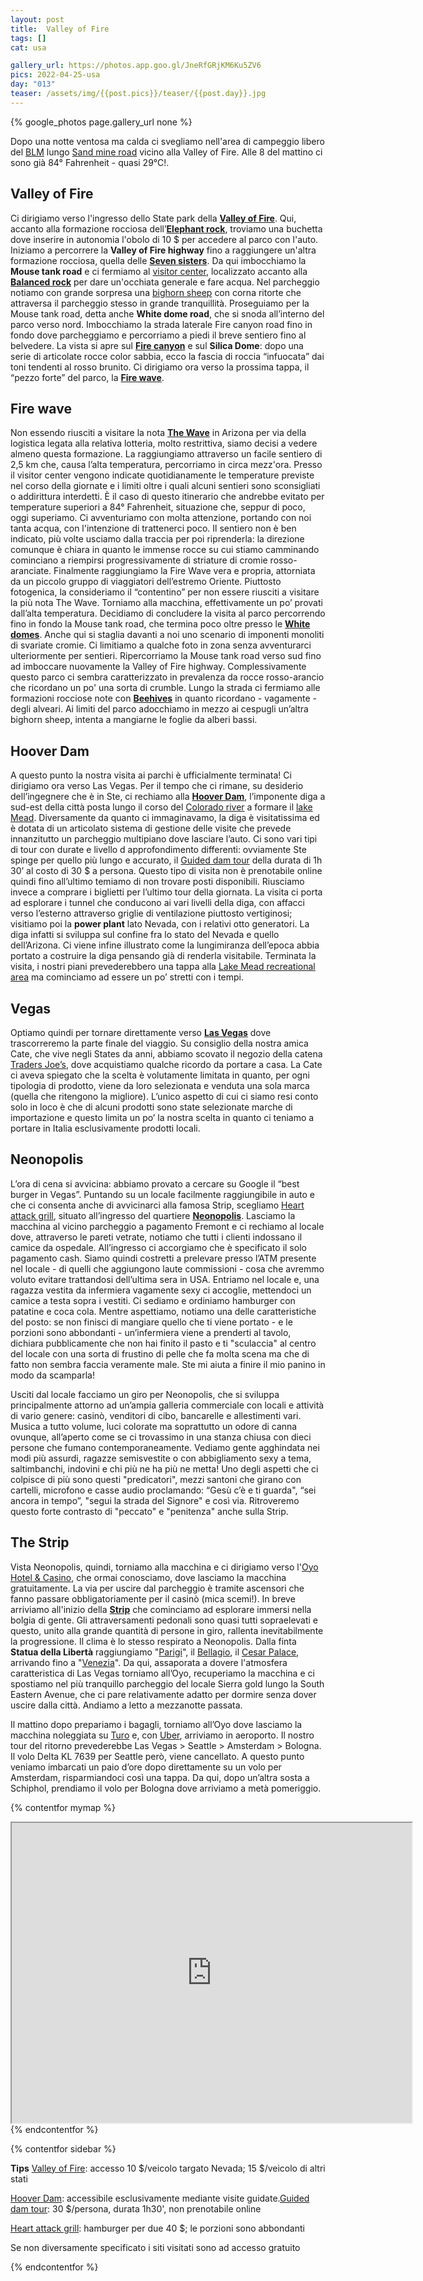 ```yaml
---
layout: post
title:  Valley of Fire
tags: []
cat: usa

gallery_url: https://photos.app.goo.gl/JneRfGRjKM6Ku5ZV6
pics: 2022-04-25-usa
day: "013"
teaser: /assets/img/{{post.pics}}/teaser/{{post.day}}.jpg
---
```


{% google_photos page.gallery_url none %}

Dopo una notte ventosa ma calda ci svegliamo nell'area di campeggio libero del [BLM](https://www.blm.gov/) lungo [Sand mine road](https://freecampsites.net/#!27183&query=sitedetails) vicino alla Valley of Fire. Alle 8 del mattino ci sono già 84° Fahrenheit - quasi 29°C!.

## Valley of Fire

Ci dirigiamo verso l'ingresso dello State park della [**Valley of Fire**](http://parks.nv.gov/parks/valley-of-fire). Qui, accanto alla formazione rocciosa dell’[**Elephant rock**](https://www.valley-of-fire.com/elephant-rock/), troviamo una buchetta dove inserire in autonomia l'obolo di 10 $ per accedere al parco con l'auto. Iniziamo a percorrere la **Valley of Fire highway** fino a raggiungere un'altra formazione rocciosa, quella delle [**Seven sisters**](https://www.valley-of-fire.com/seven-sisters/). Da qui imbocchiamo la **Mouse tank road** e ci fermiamo al [visitor center](https://www.valley-of-fire.com/visitors-center/), localizzato accanto alla [**Balanced rock**](https://www.valley-of-fire.com/balanced-rock/) per dare un'occhiata generale e fare acqua. Nel parcheggio notiamo con grande sorpresa una [bighorn sheep](http://parks.nv.gov/forms/VOF_wildlife_guide.pdf) con corna ritorte che attraversa il parcheggio stesso in grande tranquillità. Proseguiamo per la Mouse tank road, detta anche **White dome road**, che si snoda all’interno del parco verso nord. Imbocchiamo la strada laterale Fire canyon road fino in fondo dove parcheggiamo e percorriamo a piedi il breve sentiero fino al belvedere. La vista si apre sul [**Fire canyon**](https://www.valley-of-fire.com/fire-canyon-silica-dome/) e sul **Silica Dome**: dopo una serie di articolate rocce color sabbia, ecco la fascia di roccia “infuocata” dai toni tendenti al rosso brunito. Ci dirigiamo ora verso la prossima tappa, il “pezzo forte” del parco, la [**Fire wave**](https://www.tripadvisor.com/Attraction_Review-g45984-d11964364-Reviews-Fire_Wave-Overton_Nevada.html).

## Fire wave

Non essendo riusciti a visitare la nota [**The Wave**](https://www.thewave.info/) in Arizona per via della logistica legata alla relativa lotteria, molto restrittiva, siamo decisi a vedere almeno questa formazione. La raggiungiamo attraverso un facile sentiero di 2,5 km che, causa l’alta temperatura, percorriamo in circa mezz'ora. Presso il visitor center vengono indicate quotidianamente le temperature previste nel corso della giornate e i limiti oltre i quali alcuni sentieri sono sconsigliati o addirittura interdetti. È il caso di questo itinerario che andrebbe evitato per temperature superiori a 84° Fahrenheit, situazione che, seppur di poco, oggi superiamo. Ci avventuriamo con molta attenzione, portando con noi tanta acqua, con l'intenzione di trattenerci poco. Il sentiero non è ben indicato, più volte usciamo dalla traccia per poi riprenderla: la direzione comunque è chiara in quanto le immense rocce su cui stiamo camminando cominciano a riempirsi progressivamente di striature di cromie rosso-aranciate. Finalmente raggiungiamo la Fire Wave vera e propria, attorniata da un piccolo gruppo di viaggiatori dell’estremo Oriente. Piuttosto fotogenica, la consideriamo il “contentino” per non essere riusciti a visitare la più nota The Wave. Torniamo alla macchina, effettivamente un po’ provati dall’alta temperatura. Decidiamo di concludere la visita al parco percorrendo fino in fondo la Mouse tank road, che termina poco oltre presso le [**White domes**](https://www.valley-of-fire.com/white-domes/). Anche qui si staglia davanti a noi uno scenario di imponenti monoliti di svariate cromie. Ci limitiamo a qualche foto in zona senza avventurarci ulteriormente per sentieri. Ripercorriamo la Mouse tank road verso sud fino ad imboccare nuovamente la Valley of Fire highway. Complessivamente questo parco ci sembra caratterizzato in prevalenza da rocce rosso-arancio che ricordano un po' una sorta di crumble. Lungo la strada ci fermiamo alle formazioni rocciose note con [**Beehives**](https://www.valley-of-fire.com/beehives/) in quanto ricordano - vagamente - degli alveari. Ai limiti del parco adocchiamo in mezzo ai cespugli un’altra bighorn sheep, intenta a mangiarne le foglie da alberi bassi.

## Hoover Dam

A questo punto la nostra visita ai parchi è ufficialmente terminata! Ci dirigiamo ora verso Las Vegas. Per il tempo che ci rimane, su desiderio dell’ingegnere che è in Ste, ci rechiamo alla [**Hoover Dam**](https://www.usbr.gov/lc/hooverdam/), l’imponente diga a sud-est della città posta lungo il corso del [Colorado river](https://www.americanrivers.org/river/colorado-river/) a formare il [lake Mead](https://it.wikipedia.org/wiki/Lago_Mead). Diversamente da quanto ci immaginavamo, la diga è visitatissima ed è dotata di un articolato sistema di gestione delle visite che prevede innanzitutto un parcheggio multipiano dove lasciare l’auto. Ci sono vari tipi di tour con durate e livello d approfondimento differenti: ovviamente Ste spinge per quello più lungo e accurato, il [Guided dam tour](https://www.usbr.gov/lc/hooverdam/service/) della durata di 1h 30’ al costo di 30 $ a persona. Questo tipo di visita non è prenotabile online quindi fino all’ultimo temiamo di non trovare posti disponibili. Riusciamo invece a comprare i biglietti per l’ultimo tour della giornata. La visita ci porta ad esplorare i tunnel che conducono ai vari livelli della diga, con affacci verso l’esterno attraverso griglie di ventilazione piuttosto vertiginosi; visitiamo poi la **power plant** lato Nevada, con i relativi otto generatori. La diga infatti si sviluppa sul confine fra lo stato del Nevada e quello dell’Arizona. Ci viene infine illustrato come la lungimiranza dell’epoca abbia portato a costruire la diga pensando già di renderla visitabile. Terminata la visita, i nostri piani prevederebbero una tappa alla [Lake Mead recreational area](https://www.nps.gov/lake/index.htm) ma cominciamo ad essere un po’ stretti con i tempi.

## Vegas

Optiamo quindi per tornare direttamente verso [**Las Vegas**](https://www.visitlasvegas.com/it/) dove trascorreremo la parte finale del viaggio. Su consiglio della nostra amica Cate, che vive negli States da anni, abbiamo scovato il negozio della catena [Traders Joe’s](https://www.traderjoes.com/home), dove acquistiamo qualche ricordo da portare a casa. La Cate ci aveva spiegato che la scelta è volutamente limitata in quanto, per ogni tipologia di prodotto, viene da loro selezionata e venduta una sola marca (quella che ritengono la migliore). L’unico aspetto di cui ci siamo resi conto solo in loco è che di alcuni prodotti sono state selezionate marche di importazione e questo limita un po’ la nostra scelta in quanto ci teniamo a portare in Italia esclusivamente prodotti locali.

## Neonopolis

L’ora di cena si avvicina: abbiamo provato a cercare su Google il “best burger in Vegas”. Puntando su un locale facilmente raggiungibile in auto e che ci consenta anche di avvicinarci alla famosa Strip, scegliamo [Heart attack grill](https://www.heartattackgrill.com/), situato all’ingresso del quartiere [**Neonopolis**](https://www.neonopolislv.com/). Lasciamo la macchina al vicino parcheggio a pagamento Fremont e ci rechiamo al locale dove, attraverso le pareti vetrate, notiamo che tutti i clienti indossano il camice da ospedale. All’ingresso ci accorgiamo che è specificato il solo pagamento cash. Siamo quindi costretti a prelevare presso l’ATM presente nel locale - di quelli che aggiungono laute commissioni - cosa che avremmo voluto evitare trattandosi dell’ultima sera in USA. Entriamo nel locale e, una ragazza vestita da infermiera vagamente sexy ci accoglie, mettendoci un camice a testa sopra i vestiti. Ci sediamo e ordiniamo hamburger con patatine e coca cola. Mentre aspettiamo, notiamo una delle caratteristiche del posto: se non finisci di mangiare quello che ti viene portato - e le porzioni sono abbondanti - un’infermiera viene a prenderti al tavolo, dichiara pubblicamente che non hai finito il pasto e ti "sculaccia" al centro del locale con una sorta di frustino di pelle che fa molta scena ma che di fatto non sembra faccia veramente male. Ste mi aiuta a finire il mio panino in modo da scamparla!

Usciti dal locale facciamo un giro per Neonopolis, che si sviluppa principalmente attorno ad un’ampia galleria commerciale con locali e attività di vario genere: casinò, venditori di cibo, bancarelle e allestimenti vari. Musica a tutto volume, luci colorate ma soprattutto un odore di canna ovunque, all’aperto come se ci trovassimo in una stanza chiusa con dieci persone che fumano contemporaneamente. Vediamo gente agghindata nei modi più assurdi, ragazze semisvestite o con abbigliamento sexy a tema, saltimbanchi, indovini e chi più ne ha più ne metta! Uno degli aspetti che ci colpisce di più sono questi "predicatori", mezzi santoni che girano con cartelli, microfono e casse audio proclamando: “Gesù c’è e ti guarda", “sei ancora in tempo”, "segui la strada del Signore" e così via. Ritroveremo questo forte contrasto di "peccato" e "penitenza" anche sulla Strip.

## The Strip

Vista Neonopolis, quindi, torniamo alla macchina e ci dirigiamo verso l'[Oyo Hotel & Casino](https://www.oyolasvegas.com/), che ormai conosciamo, dove lasciamo la macchina gratuitamente. La via per uscire dal parcheggio è tramite ascensori che fanno passare obbligatoriamente per il casinò (mica scemi!). In breve arriviamo all'inizio della [**Strip**](https://www.introducinglasvegas.com/strip) che cominciamo ad esplorare immersi nella bolgia di gente. Gli attraversamenti pedonali sono quasi tutti sopraelevati e questo, unito alla grande quantità di persone in giro, rallenta inevitabilmente la progressione. Il clima è lo stesso respirato a Neonopolis. Dalla finta **Statua della Libertà** raggiungiamo "[Parigi](https://www.caesars.com/paris-las-vegas)", il [Bellagio](https://bellagio.mgmresorts.com/en.html), il [Cesar Palace](https://www.caesars.com/caesars-palace), arrivando fino a "[Venezia](https://www.venetianlasvegas.com/)". Da qui, assaporata a dovere l'atmosfera caratteristica di Las Vegas torniamo all’Oyo, recuperiamo la macchina e ci spostiamo nel più tranquillo parcheggio del locale Sierra gold lungo la South Eastern Avenue, che ci pare relativamente adatto per dormire senza dover uscire dalla città. Andiamo a letto a mezzanotte passata.

Il mattino dopo prepariamo i bagagli, torniamo all’Oyo dove lasciamo la macchina noleggiata su [Turo](https://turo.com/) e, con [Uber](https://play.google.com/store/apps/details?id=com.ubercab&hl=en&gl=US), arriviamo in aeroporto. Il nostro tour del ritorno prevederebbe Las Vegas > Seattle > Amsterdam > Bologna. Il volo Delta KL 7639 per Seattle però, viene cancellato. A questo punto veniamo imbarcati un paio d’ore dopo direttamente su un volo per Amsterdam, risparmiandoci così una tappa. Da qui, dopo un’altra sosta a Schiphol, prendiamo il volo per Bologna dove arriviamo a metà pomeriggio.

{% contentfor mymap %}
<iframe src="https://www.google.com/maps/d/embed?mid=1VTnCrdCki2DerHc9MJAfa5tsPHGLVeU&ehbc=2E312F" width="640" height="480"></iframe>
{% endcontentfor %}

{% contentfor sidebar %}

**Tips**
[Valley of Fire](http://parks.nv.gov/parks/valley-of-fire): accesso 10 $/veicolo targato Nevada; 15 $/veicolo di altri stati

[Hoover Dam](https://www.usbr.gov/lc/hooverdam/): accessibile esclusivamente mediante visite guidate.[Guided dam tour](https://www.usbr.gov/lc/hooverdam/service/): 30 $/persona, durata 1h30', non prenotabile online

[Heart attack grill](https://www.heartattackgrill.com/): hamburger per due 40 $; le porzioni sono abbondanti

Se non diversamente specificato i siti visitati sono ad accesso gratuito

{% endcontentfor %}